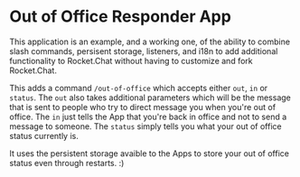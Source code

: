 # Out of Office Responder App
This application is an example, and a working one, of the ability to combine slash commands, persisent storage, listeners, and i18n to add additional functionality to Rocket.Chat without having to customize and fork Rocket.Chat.

This adds a command `/out-of-office` which accepts either `out`, `in` or `status`. The `out` also takes additional parameters which will be the message that is sent to people who try to direct message you when you're out of office. The `in` just tells the App that you're back in office and not to send a message to someone. The `status` simply tells you what your out of office status currently is.

It uses the persistent storage avaible to the Apps to store your out of office status even through restarts. :)

